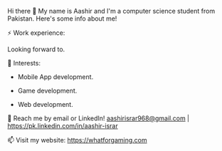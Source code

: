 Hi there 👋
My name is Aashir and I'm a computer science student from Pakistan. Here's some info about me!

⚡ Work experience:

Looking forward to.

🌱 Interests:

- Mobile App development.
* Game development.
+ Web development.

💬 Reach me by email or LinkedIn! aashirisrar968@gmail.com | https://pk.linkedin.com/in/aashir-israr

📫 Visit my website: https://whatforgaming.com


